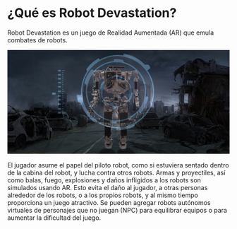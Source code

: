 # ¿Qué es Robot Devastation?
Robot Devastation es un juego de Realidad Aumentada (AR) que emula combates de robots.

![Mockup of a future governed by horrible human-killer robots](../assets/rd-mockup.png)

El jugador asume el papel del piloto robot, como si estuviera sentado dentro de la cabina del robot, y lucha contra otros robots. Armas y proyectiles, así como balas, fuego, explosiones y daños infligidos a los robots son simulados usando AR. Esto evita el daño al jugador, a otras personas alrededor de los robots, o a los propios robots, y al mismo tiempo proporciona un juego atractivo. Se pueden agregar robots autónomos virtuales de personajes que no juegan (NPC) para equilibrar equipos o para aumentar la dificultad del juego.
